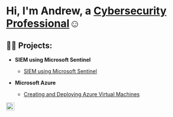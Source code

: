 <h1>Hi, I'm Andrew, a <a href="https://www.linkedin.com/in/andrewrcoleman">Cybersecurity Professional</a>☺</h1>

<h2>👨‍💻 Projects:</h2>

- <b>SIEM using Microsoft Sentinel</b>
  - [SIEM using Microsoft Sentinel](https://github.com/andrewrcoleman/MicrosoftSentinel/blob/main/README.md)
 
- <b>Microsoft Azure</b>
  - [Creating and Deploying Azure Virtual Machines]([https://github.com/andrewrcoleman/configure-ad](https://github.com/andrewrcoleman/AzureVirtualMachines))
  




[<img align="left" alt="Andrew| LinkedIn" width="22px" src="https://cdn.jsdelivr.net/npm/simple-icons@v3/icons/linkedin.svg" />][linkedin]



[linkedin]: https://www.linkedin.com/in/andrewrcoleman

